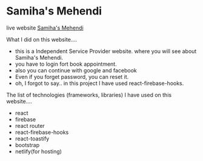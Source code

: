 # Samiha's Mehendi

live website [Samiha's Mehendi](https://astonishing-beignet-726569.netlify.app/)

What I did on this website....

- this is a Independent Service Provider website. where you will see about Samiha's Mehendi.
- you have to login fort book appointment.
- also you can continue with google and facebook
- Even if you forget password, you can reset it.
- oh, I forgot to say.. in this project I have used react-firebase-hooks.

The list of technologies (frameworks, libraries) I have used on this website....

- react
- firebase
- react router
- react-firebase-hooks
- react-toastify
- bootstrap
- netlify(for hosting)
